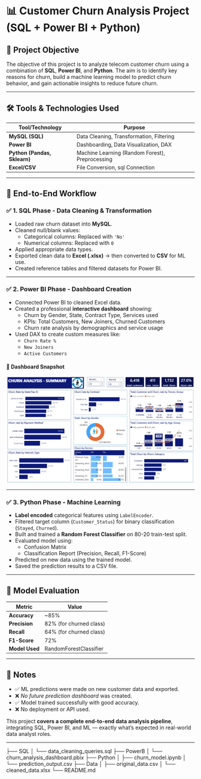 # 📊 Customer Churn Analysis Project (SQL + Power BI + Python)

## 🧠 Project Objective

The objective of this project is to analyze telecom customer churn using a combination of **SQL**, 
**Power BI**, and **Python**. The aim is to identify key reasons for churn, 
build a machine learning model to predict churn behavior, and gain actionable insights to reduce future churn.

---

## 🛠️ Tools & Technologies Used

| Tool/Technology     | Purpose                                      |
|---------------------|----------------------------------------------|
| **MySQL (SQL)**     | Data Cleaning, Transformation, Filtering     |
| **Power BI**        | Dashboarding, Data Visualization, DAX        |
| **Python (Pandas, Sklearn)** | Machine Learning (Random Forest), Preprocessing |
| **Excel/CSV**       | File Conversion, sql Connection         |

---

## 🔄 End-to-End Workflow

### ✅ 1. SQL Phase - Data Cleaning & Transformation

- Loaded raw churn dataset into **MySQL**.
- Cleaned null/blank values:
  - Categorical columns: Replaced with `'No'`
  - Numerical columns: Replaced with `0`
- Applied appropriate data types.
- Exported clean data to **Excel (.xlsx)** → then converted to **CSV** for ML use.
- Created reference tables and filtered datasets for Power BI.

---

### ✅ 2. Power BI Phase - Dashboard Creation

- Connected Power BI to cleaned Excel data.
- Created a professional **interactive dashboard** showing:
  - Churn by Gender, State, Contract Type, Services used
  - KPIs: Total Customers, New Joiners, Churned Customers
  - Churn rate analysis by demographics and service usage
- Used DAX to create custom measures like:
  - `Churn Rate %`
  - `New Joiners`
  - `Active Customers`

#### 📸 Dashboard Snapshot

![Churn Dashboard](https://github.com/student423/churn_analysis/blob/main/churn_analysis%20_dashboard.jpg)

---

### ✅ 3. Python Phase - Machine Learning

- **Label encoded** categorical features using `LabelEncoder`.
- Filtered target column (`Customer_Status`) for binary classification (`Stayed`, `Churned`).
- Built and trained a **Random Forest Classifier** on 80-20 train-test split.
- Evaluated model using:
  - Confusion Matrix
  - Classification Report (Precision, Recall, F1-Score)
- Predicted on new data using the trained model.
- Saved the prediction results to a CSV file.

---

## 🧪 Model Evaluation

| Metric            | Value       |
|-------------------|-------------|
| **Accuracy**      | ~85%        |
| **Precision**     | 82% (for churned class) |
| **Recall**        | 64% (for churned class) |
| **F1-Score**      | 72%         |
| **Model Used**    | RandomForestClassifier |

---

## 📝 Notes

- ✅ ML predictions were made on new customer data and exported.
- ❌ *No future prediction dashboard* was created.
- ✅ Model trained successfully with good accuracy.
- ❌ No deployment or API used.

This project **covers a complete end-to-end data analysis pipeline**, integrating SQL, Power BI, and ML — exactly what’s expected in real-world data analyst roles.

---

├── SQL
│ └── data_cleaning_queries.sql
├── PowerB
│ └── churn_analysis_dashboard.pbix
├── Python
│ ├── churn_model.ipynb
│ └── prediction_output.csv
├── Data
│ ├── original_data.csv
│ └── cleaned_data.xlsx
└── README.md

